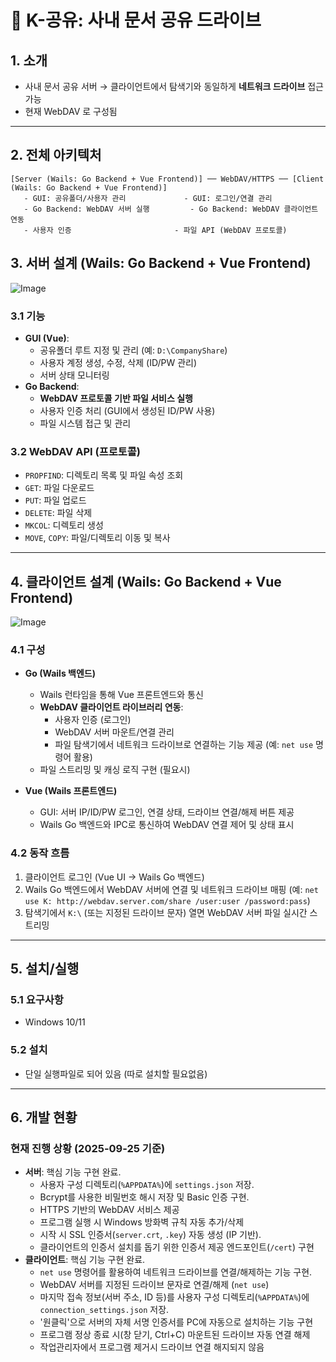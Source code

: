 # 📑 K-공유: 사내 문서 공유 드라이브

## 1. 소개
- 사내 문서 공유 서버 → 클라이언트에서 탐색기와 동일하게 **네트워크 드라이브** 접근 가능
- 현재 WebDAV 로 구성됨

---

## 2. 전체 아키텍처

```
[Server (Wails: Go Backend + Vue Frontend)] ── WebDAV/HTTPS ── [Client (Wails: Go Backend + Vue Frontend)]
   - GUI: 공유폴더/사용자 관리             - GUI: 로그인/연결 관리
   - Go Backend: WebDAV 서버 실행         - Go Backend: WebDAV 클라이언트 연동
   - 사용자 인증                       - 파일 API (WebDAV 프로토콜)
```

## 3. 서버 설계 (Wails: Go Backend + Vue Frontend)

![Image](https://github.com/user-attachments/assets/18687797-2fac-4282-9752-c4f57083987f)

### 3.1 기능
- **GUI (Vue)**:  
  - 공유폴더 루트 지정 및 관리 (예: `D:\CompanyShare`)
  - 사용자 계정 생성, 수정, 삭제 (ID/PW 관리)
  - 서버 상태 모니터링  
- **Go Backend**:  
  - **WebDAV 프로토콜 기반 파일 서비스 실행**  
  - 사용자 인증 처리 (GUI에서 생성된 ID/PW 사용)
  - 파일 시스템 접근 및 관리  

### 3.2 WebDAV API (프로토콜)
- `PROPFIND`: 디렉토리 목록 및 파일 속성 조회  
- `GET`: 파일 다운로드  
- `PUT`: 파일 업로드  
- `DELETE`: 파일 삭제  
- `MKCOL`: 디렉토리 생성  
- `MOVE`, `COPY`: 파일/디렉토리 이동 및 복사  

---

## 4. 클라이언트 설계 (Wails: Go Backend + Vue Frontend)

![Image](https://github.com/user-attachments/assets/8c54f5c5-4257-41d9-bb35-4cef93305c9e)

### 4.1 구성
- **Go (Wails 백엔드)**  
  - Wails 런타임을 통해 Vue 프론트엔드와 통신  
  - **WebDAV 클라이언트 라이브러리 연동**:  
    - 사용자 인증 (로그인)
    - WebDAV 서버 마운트/연결 관리  
    - 파일 탐색기에서 네트워크 드라이브로 연결하는 기능 제공 (예: `net use` 명령어 활용)  
  - 파일 스트리밍 및 캐싱 로직 구현 (필요시)  

- **Vue (Wails 프론트엔드)**  
  - GUI: 서버 IP/ID/PW 로그인, 연결 상태, 드라이브 연결/해제 버튼 제공  
  - Wails Go 백엔드와 IPC로 통신하여 WebDAV 연결 제어 및 상태 표시  

### 4.2 동작 흐름
1. 클라이언트 로그인 (Vue UI → Wails Go 백엔드)  
2. Wails Go 백엔드에서 WebDAV 서버에 연결 및 네트워크 드라이브 매핑 (예: `net use K: http://webdav.server.com/share /user:user /password:pass`)
3. 탐색기에서 `K:\` (또는 지정된 드라이브 문자) 열면 WebDAV 서버 파일 실시간 스트리밍  

---

## 5. 설치/실행

### 5.1 요구사항
- Windows 10/11  

### 5.2 설치
- 단일 실행파일로 되어 있음 (따로 설치할 필요없음)


---

## 6. 개발 현황

### 현재 진행 상황 (2025-09-25 기준)
- **서버**: 핵심 기능 구현 완료.
  - 사용자 구성 디렉토리(`%APPDATA%`)에 `settings.json` 저장.
  - Bcrypt를 사용한 비밀번호 해시 저장 및 Basic 인증 구현.
  - HTTPS 기반의 WebDAV 서비스 제공
  - 프로그램 실행 시 Windows 방화벽 규칙 자동 추가/삭제
  - 시작 시 SSL 인증서(`server.crt`, `.key`) 자동 생성 (IP 기반).
  - 클라이언트의 인증서 설치를 돕기 위한 인증서 제공 엔드포인트(`/cert`) 구현
- **클라이언트**: 핵심 기능 구현 완료.
  - `net use` 명령어를 활용하여 네트워크 드라이브를 연결/해제하는 기능 구현.
  - WebDAV 서버를 지정된 드라이브 문자로 연결/해제 (`net use`)
  - 마지막 접속 정보(서버 주소, ID 등)를 사용자 구성 디렉토리(`%APPDATA%`)에 `connection_settings.json` 저장.
  - '원클릭'으로 서버의 자체 서명 인증서를 PC에 자동으로 설치하는 기능 구현
  - 프로그램 정상 종료 시(창 닫기, Ctrl+C) 마운트된 드라이브 자동 연결 해제
  - 작업관리자에서 프로그램 제거시 드라이브 연결 해지되지 않음

